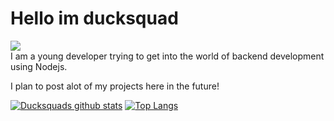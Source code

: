 # Hello im ducksquad

![](https://komarev.com/ghpvc/?username=ducksquaddd&color=yellow)<br>
I am a young developer trying to get into the world of backend development using Nodejs.

I plan to post alot of my projects here in the future!

[![Ducksquads github stats](https://github-readme-stats.vercel.app/api?username=ducksquaddd&show_icons=true&theme=radical)](https://github.com/ducksquaddd)
[![Top Langs](https://github-readme-stats.vercel.app/api/top-langs/?username=ducksquaddd&layout=compact&theme=radical)](https://github.com/ducksquaddd)
